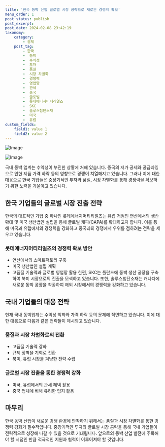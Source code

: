 ```yaml
---
title: '한국 동박 산업 글로벌 시장 공략으로 새로운 경쟁력 확보'
menu_order: 1
post_status: publish
post_excerpt: 
post_date: 2024-02-08 23:42:19
taxonomy:
    category:
        - 경제
    post_tag:
        - 한국
        -  동박
        -  수익성
        -  투자
        -  품질
        -  시장 차별화
        -  경쟁력
        -  영업망
        -  관세
        -  중국
        -  글로벌
        -  롯데에너지머티리얼즈
        -  SKC
        -  솔루스첨단소재
        -  미국
        -  유럽
custom_fields:
    field1: value 1
    field2: value 2
---
```


![Image](https://imgnews.pstatic.net/image/366/2024/02/07/0000969016_001_20240207134301338.gif?type=w647)

![Image](https://imgnews.pstatic.net/image/366/2024/02/07/0000969016_002_20240207134304249.jpg?type=w647)

국내 동박 업계는 수익성이 부진한 상황에 처해 있습니다. 중국의 저가 공세와 공급과잉으로 인한 제품 가격 하락 등의 영향으로 경쟁이 치열해지고 있습니다. 그러나 이에 대한 대응으로 한국 기업들은 중장기적인 투자와 품질, 시장 차별화를 통해 경쟁력을 확보하기 위한 노력을 기울이고 있습니다.
## 한국 기업들의 글로벌 시장 진출 전략
한국의 대표적인 기업 중 하나인 롯데에너지머티리얼즈는 유럽 거점인 연산에서의 생산 확대 및 미국 생산법인 설립을 통해 글로벌 캐파(CAPA)를 확대하고자 합니다. 이를 통해 미국과 유럽에서의 경쟁력을 강화하고 중국과의 경쟁에서 우위를 점하려는 전략을 세우고 있습니다.
### 롯데에너지머티리얼즈의 경쟁력 확보 방안
- 연산에서의 스마트팩토리 구축
- 미국 생산법인 설립 계획
- 고품질 기술력과 글로벌 영업망 활용
한편, SKC는 폴란드에 동박 생산 공장을 구축하여 북미 시장으로의 진출을 모색하고 있습니다. 또한, 솔루스첨단소재는 캐나다에 새로운 동박 공장을 착공하여 해외 시장에서의 경쟁력을 강화하고 있습니다.
## 국내 기업들의 대응 전략
현재 국내 동박업계는 수익성 악화와 가격 하락 등의 문제에 직면하고 있습니다. 이에 대한 대응으로 다음과 같은 전략들이 제시되고 있습니다.
### 품질과 시장 차별화로의 전환
- 고품질 기술력 강화
- 규제 장벽을 기회로 전환
- 북미, 유럽 시장을 겨냥한 전략 수립
### 글로벌 시장 진출을 통한 경쟁력 강화
- 미국, 유럽에서의 관세 혜택 활용
- 중국 업체에 비해 유리한 입지 활용
## 마무리
한국 동박 산업이 새로운 경쟁 환경에 안착하기 위해서는 품질과 시장 차별화를 통한 경쟁력 강화가 필수적입니다. 중장기적인 투자와 글로벌 시장 공략을 통해 국내 기업들이 전략적으로 성장해 나갈 수 있을 것으로 기대됩니다. 앞으로의 동박 산업 발전에 주목해야 할 시점인 만큼 적극적인 지원과 협력이 이루어져야 할 것입니다.
